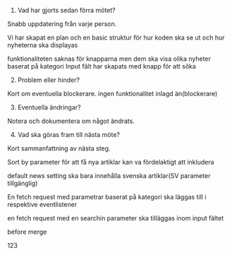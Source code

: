 1. Vad har gjorts sedan förra mötet?

Snabb uppdatering från varje person.

Vi har skapat en plan och en basic struktur för hur koden ska se ut och hur nyheterna ska displayas

funktionaliteten saknas för knapparna men dem ska visa olika nyheter baserat på kategori
Input fält har skapats med knapp för att söka 

2. Problem eller hinder?

Kort om eventuella blockerare.
ingen funktionalitet inlagd än(blockerare)

3. Eventuella ändringar?

Notera och dokumentera om något ändrats.

4. Vad ska göras fram till nästa möte?



Kort sammanfattning av nästa steg.

Sort by parameter för att få nya artiklar kan va fördelaktigt att inkludera 

default news setting ska bara innehålla svenska artiklar(SV parameter tillgänglig)

En fetch request med parametrar baserat på kategori ska läggas till i respektive eventlistener

en fetch request med en searchin parameter ska tilläggas inom input fältet

before merge



123